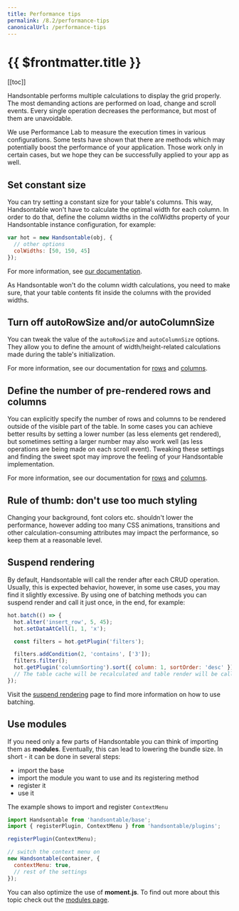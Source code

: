 ```yaml
---
title: Performance tips
permalink: /8.2/performance-tips
canonicalUrl: /performance-tips
---
```


# {{ $frontmatter.title }}

[[toc]]

Handsontable performs multiple calculations to display the grid properly. The most demanding actions are performed on load, change and scroll events. Every single operation decreases the performance, but most of them are unavoidable.

We use Performance Lab to measure the execution times in various configurations. Some tests have shown that there are methods which may potentially boost the performance of your application. Those work only in certain cases, but we hope they can be successfully applied to your app as well.

## Set constant size

You can try setting a constant size for your table's columns. This way, Handsontable won't have to calculate the optimal width for each column. In order to do that, define the column widths in the colWidths property of your Handsontable instance configuration, for example:

```js
var hot = new Handsontable(obj, {
  // other options
  colWidths: [50, 150, 45]
});
```

For more information, see [our documentation](api/dataMap/metaManager/metaSchema.md#colwidths).

As Handsontable won't do the column width calculations, you need to make sure, that your table contents fit inside the columns with the provided widths.

## Turn off autoRowSize and/or autoColumnSize

You can tweak the value of the `autoRowSize` and `autoColumnSize` options. They allow you to define the amount of width/height-related calculations made during the table's initialization.

For more information, see our documentation for [rows](api/dataMap/metaManager/metaSchema.md#autorowsize) and [columns](api/dataMap/metaManager/metaSchema.md#autocolumnsize).

## Define the number of pre-rendered rows and columns

You can explicitly specify the number of rows and columns to be rendered outside of the visible part of the table. In some cases you can achieve better results by setting a lower number (as less elements get rendered), but sometimes setting a larger number may also work well (as less operations are being made on each scroll event). Tweaking these settings and finding the sweet spot may improve the feeling of your Handsontable implementation.

For more information, see our documentation for [rows](api/dataMap/metaManager/metaSchema.md#viewportrowrenderingoffset) and [columns](api/dataMap/metaManager/metaSchema.md#viewportcolumnrenderingoffset).

## Rule of thumb: don't use too much styling

Changing your background, font colors etc. shouldn't lower the performance, however adding too many CSS animations, transitions and other calculation-consuming attributes may impact the performance, so keep them at a reasonable level.

## Suspend rendering

By default, Handsontable will call the render after each CRUD operation. Usually, this is expected behavior, however, in some use cases, you may find it slightly excessive. By using one of batching methods you can suspend render and call it just once, in the end, for example:

```js
hot.batch(() => {
  hot.alter('insert_row', 5, 45);
  hot.setDataAtCell(1, 1, 'x');

  const filters = hot.getPlugin('filters');

  filters.addCondition(2, 'contains', ['3']);
  filters.filter();
  hot.getPlugin('columnSorting').sort({ column: 1, sortOrder: 'desc' });
  // The table cache will be recalculated and table render will be called once after executing the callback
});
```

Visit the [suspend rendering](suspend-rendering.mdx) page to find more information on how to use batching.

## Use modules

If you need only a few parts of Handsontable you can think of importing them as **modules**. Eventually, this can lead to lowering the bundle size. In short - it can be done in several steps:

- import the base
- import the module you want to use and its registering method
- register it
- use it

The example shows to import and register `ContextMenu`

```js
import Handsontable from 'handsontable/base';
import { registerPlugin, ContextMenu } from 'handsontable/plugins';

registerPlugin(ContextMenu);

// switch the context menu on
new Handsontable(container, {
  contextMenu: true,
  // rest of the settings
});
```

You can also optimize the use of **moment.js**. To find out more about this topic check out the [modules page](modules.md).
